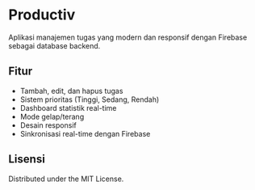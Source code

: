 # Productiv

Aplikasi manajemen tugas yang modern dan responsif dengan Firebase sebagai database backend.

## Fitur

- Tambah, edit, dan hapus tugas
- Sistem prioritas (Tinggi, Sedang, Rendah)
- Dashboard statistik real-time
- Mode gelap/terang
- Desain responsif
- Sinkronisasi real-time dengan Firebase

## Lisensi

Distributed under the MIT License.
